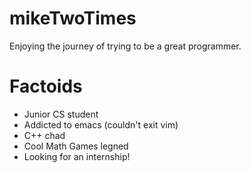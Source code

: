 # mikeTwoTimes

Enjoying the journey of trying to be a great programmer.

# Factoids

- Junior CS student
- Addicted to emacs (couldn't exit vim)
- C++ chad
- Cool Math Games legned
- Looking for an internship!

